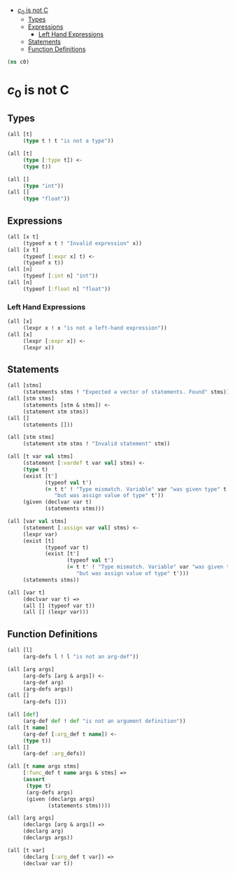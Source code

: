 * [$c_0$ is not C](#$c_0$-is-not-c)
  * [Types](#types)
  * [Expressions](#expressions)
    * [Left Hand Expressions](#left-hand-expressions)
  * [Statements](#statements)
  * [Function Definitions](#function-definitions)
```clojure
(ns c0)

```
# $c_0$ is not C

## Types
```clojure
(all [t]
     (type t ! t "is not a type"))

(all [t]
     (type [:type t]) <-
     (type t))

(all []
     (type "int"))
(all []
     (type "float"))

```
## Expressions
```clojure
(all [x t]
     (typeof x t ! "Invalid expression" x))
(all [x t]
     (typeof [:expr x] t) <-
     (typeof x t))
(all [n]
     (typeof [:int n] "int"))
(all [n]
     (typeof [:float n] "float"))

```
### Left Hand Expressions
```clojure
(all [x]
     (lexpr x ! x "is not a left-hand expression"))
(all [x]
     (lexpr [:expr x]) <-
     (lexpr x))

```
## Statements

```clojure
(all [stms]
     (statements stms ! "Expected a vector of statements. Found" stms))
(all [stm stms]
     (statements [stm & stms]) <-
     (statement stm stms))
(all []
     (statements []))

(all [stm stms]
     (statement stm stms ! "Invalid statement" stm))

(all [t var val stms]
     (statement [:vardef t var val] stms) <-
     (type t)
     (exist [t']
            (typeof val t')
            (= t t' ! "Type mismatch. Variable" var "was given type" t
               "but was assign value of type" t'))
     (given (declvar var t)
            (statements stms)))

(all [var val stms]
     (statement [:assign var val] stms) <-
     (lexpr var)
     (exist [t]
            (typeof var t)
            (exist [t']
                   (typeof val t')
                   (= t t' ! "Type mismatch. Variable" var "was given type" t
                      "but was assign value of type" t')))
     (statements stms))

(all [var t]
     (declvar var t) =>
     (all [] (typeof var t))
     (all [] (lexpr var)))

```
## Function Definitions
```clojure
(all [l]
     (arg-defs l ! l "is not an arg-def"))

(all [arg args]
     (arg-defs [arg & args]) <-
     (arg-def arg)
     (arg-defs args))
(all []
     (arg-defs []))

(all [def]
     (arg-def def ! def "is not an argument definition"))
(all [t name]
     (arg-def [:arg_def t name]) <-
     (type t))
(all []
     (arg-def :arg_defs))

(all [t name args stms]
     [:func_def t name args & stms] =>
     (assert
      (type t)
      (arg-defs args)
      (given (declargs args)
             (statements stms))))

(all [arg args]
     (declargs [arg & args]) =>
     (declarg arg)
     (declargs args))

(all [t var]
     (declarg [:arg_def t var]) =>
     (declvar var t))
```

